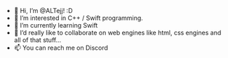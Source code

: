 - 👋 Hi, I’m @ALTejj! :D
- 👀 I’m interested in C++ / Swift programming.
- 🌱 I’m currently learning Swift
- 💞️ I’d really like to collaborate on web engines like html, css engines and all of that stuff...
- 📫 You can reach me on Discord

<!---
ALTejj/ALTejj is a ✨ special ✨ repository because its `README.md` (this file) appears on your GitHub profile.
You can click the Preview link to take a look at your changes.
--->
